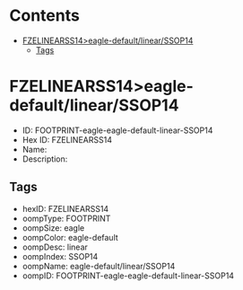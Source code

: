 



Contents
========

* [FZELINEARSS14>eagle-default/linear/SSOP14](#fzelinearss14eagle-defaultlinearssop14)
	* [Tags](#tags)

# FZELINEARSS14>eagle-default/linear/SSOP14

- ID: FOOTPRINT-eagle-eagle-default-linear-SSOP14
- Hex ID: FZELINEARSS14
- Name: 
- Description: 

## Tags

- hexID: FZELINEARSS14
- oompType: FOOTPRINT
- oompSize: eagle
- oompColor: eagle-default
- oompDesc: linear
- oompIndex: SSOP14
- oompName: eagle-default/linear/SSOP14
- oompID: FOOTPRINT-eagle-eagle-default-linear-SSOP14
